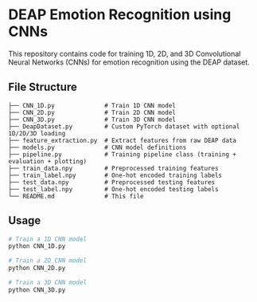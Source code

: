 # DEAP Emotion Recognition using CNNs

This repository contains code for training 1D, 2D, and 3D Convolutional Neural Networks (CNNs) for emotion recognition using the DEAP dataset.

##  File Structure

```
├── CNN_1D.py              # Train 1D CNN model
├── CNN_2D.py              # Train 2D CNN model
├── CNN_3D.py              # Train 3D CNN model
├── DeapDataset.py         # Custom PyTorch dataset with optional 1D/2D/3D loading
├── feature_extraction.py  # Extract features from raw DEAP data
├── models.py              # CNN model definitions
├── pipeline.py            # Training pipeline class (training + evaluation + plotting)
├── train_data.npy         # Preprocessed training features
├── train_label.npy        # One-hot encoded training labels
├── test_data.npy          # Preprocessed testing features
├── test_label.npy         # One-hot encoded testing labels
└── README.md              # This file
```


##  Usage


```bash
# Train a 1D CNN model
python CNN_1D.py

# Train a 2D CNN model
python CNN_2D.py

# Train a 3D CNN model
python CNN_3D.py
```
